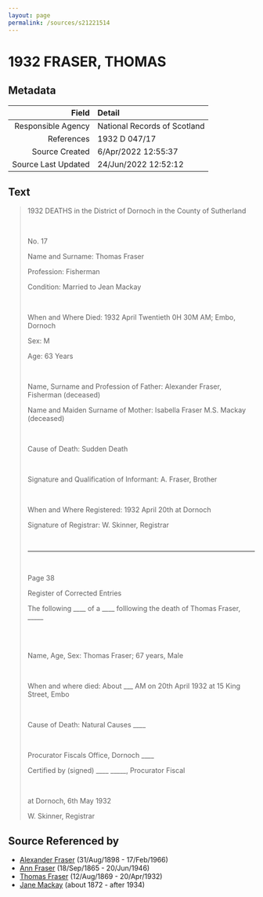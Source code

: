 ```yaml
---
layout: page
permalink: /sources/s21221514
---
```


# 1932 FRASER, THOMAS

## Metadata

Field | Detail
---:|:---
Responsible Agency | National Records of Scotland
References | 1932 D 047/17
Source Created | 6/Apr/2022 12:55:37
Source Last Updated | 24/Jun/2022 12:52:12

## Text

> 1932 DEATHS in the District of Dornoch in the County of Sutherland
>
> <br/>
>
> No. 17
>
> Name and Surname: Thomas Fraser
>
> Profession: Fisherman
>
> Condition: Married to Jean Mackay
>
> <br/>
>
> When and Where Died: 1932 April Twentieth 0H 30M AM; Embo, Dornoch
>
> Sex: M
>
> Age: 63 Years
>
> <br/>
>
> Name, Surname and Profession of Father: Alexander Fraser, Fisherman (deceased)
>
> Name and Maiden Surname of Mother: Isabella Fraser M.S. Mackay (deceased)
>
> <br/>
>
> Cause of Death: Sudden Death
>
> <br/>
>
> Signature and Qualification of Informant: A. Fraser, Brother
>
> <br/>
>
> When and Where Registered: 1932 April 20th at Dornoch
>
> Signature of Registrar: W. Skinner, Registrar
>
> <br/>
>
> ---
>
> <br/>
>
> Page 38
>
> Register of Corrected Entries
>
> The following ____ of a ____ folllowing the death of Thomas Fraser, _____
>
> <br/>
>
> <br/>
>
> Name, Age, Sex: Thomas Fraser; 67 years, Male
>
> <br/>
>
> When and where died: About ___ AM on 20th April 1932 at 15 King Street, Embo
>
> <br/>
>
> Cause of Death: Natural Causes ____
>
> <br/>
>
> Procurator Fiscals Office, Dornoch ____
>
> Certified by (signed) ____ _____, Procurator Fiscal
>
> <br/>
>
> at Dornoch, 6th May 1932
>
> W. Skinner, Registrar
>

## Source Referenced by

* [Alexander Fraser](../people/@91293396@-alexander-fraser-b1898-8-31-d1966-2-17.md) (31/Aug/1898 - 17/Feb/1966)
* [Ann Fraser](../people/@70425788@-ann-fraser-b1865-9-18-d1946-6-20.md) (18/Sep/1865 - 20/Jun/1946)
* [Thomas Fraser](../people/@69725432@-thomas-fraser-b1869-8-12-d1932-4-20.md) (12/Aug/1869 - 20/Apr/1932)
* [Jane Mackay](../people/@33561724@-jane-mackay-b1872-d1934.md) (about 1872 - after 1934)

